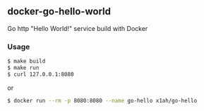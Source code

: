 ## docker-go-hello-world

Go http "Hello World!" service build with Docker

### Usage

```bash
$ make build
$ make run
$ curl 127.0.0.1:8080
```

or

```bash
$ docker run --rm -p 8080:8080 --name go-hello x1ah/go-hello
```

